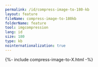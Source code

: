 ```yaml
---
permalink: /id/compress-image-to-180-kb
layout: feature
fileName: compress-image-to-180kb
folderName: feature
tool: imgcompression
lang: id
size: 180
type: kb
nointernationalization: true
---
```

{%- include compress-image-to-X.html -%}       
